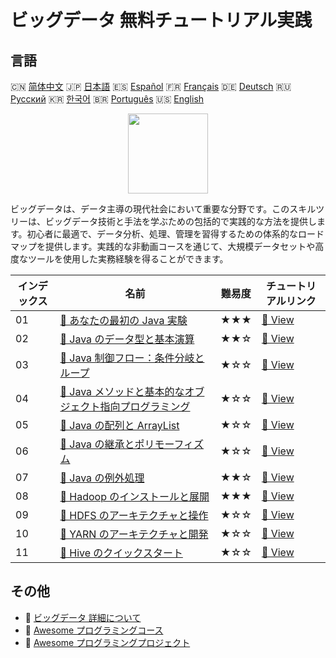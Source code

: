 # ビッグデータ 無料チュートリアル実践

## 言語

🇨🇳 [简体中文](README_zh.md) 🇯🇵 [日本語](README_ja.md) 🇪🇸 [Español](README_es.md) 🇫🇷 [Français](README_fr.md) 🇩🇪 [Deutsch](README_de.md) 🇷🇺 [Русский](README_ru.md) 🇰🇷 [한국어](README_ko.md) 🇧🇷 [Português](README_pt.md) 🇺🇸 [English](README.md) 

<div align="center">
<img width="128px" src="https://file.labex.io/path/4y59cs2oEeJr.png">
</div>

ビッグデータは、データ主導の現代社会において重要な分野です。このスキルツリーは、ビッグデータ技術と手法を学ぶための包括的で実践的な方法を提供します。初心者に最適で、データ分析、処理、管理を習得するための体系的なロードマップを提供します。実践的な非動画コースを通じて、大規模データセットや高度なツールを使用した実務経験を得ることができます。

|   インデックス | 名前                                                                                                                                                     | 難易度   | チュートリアルリンク                                                                                    |
|----------------|----------------------------------------------------------------------------------------------------------------------------------------------------------|----------|---------------------------------------------------------------------------------------------------------|
|             01 | [📖 あなたの最初の Java 実験](https://labex.io/ja/tutorials/java-your-first-java-lab-411751)                                                             | ★★★      | [🔗 View](https://labex.io/ja/tutorials/java-your-first-java-lab-411751)                                |
|             02 | [📖 Java のデータ型と基本演算](https://labex.io/ja/tutorials/java-java-data-types-and-basic-operations-413744)                                           | ★★☆      | [🔗 View](https://labex.io/ja/tutorials/java-java-data-types-and-basic-operations-413744)               |
|             03 | [📖 Java 制御フロー：条件分岐とループ](https://labex.io/ja/tutorials/java-java-control-flow-conditionals-and-loops-413751)                               | ★☆☆      | [🔗 View](https://labex.io/ja/tutorials/java-java-control-flow-conditionals-and-loops-413751)           |
|             04 | [📖 Java メソッドと基本的なオブジェクト指向プログラミング](https://labex.io/ja/tutorials/java-java-methods-and-basic-object-oriented-programming-413809) | ★☆☆      | [🔗 View](https://labex.io/ja/tutorials/java-java-methods-and-basic-object-oriented-programming-413809) |
|             05 | [📖 Java の配列と ArrayList](https://labex.io/ja/tutorials/java-java-arrays-and-arraylists-413820)                                                       | ★☆☆      | [🔗 View](https://labex.io/ja/tutorials/java-java-arrays-and-arraylists-413820)                         |
|             06 | [📖 Java の継承とポリモーフィズム](https://labex.io/ja/tutorials/java-java-inheritance-and-polymorphism-413825)                                          | ★☆☆      | [🔗 View](https://labex.io/ja/tutorials/java-java-inheritance-and-polymorphism-413825)                  |
|             07 | [📖 Java の例外処理](https://labex.io/ja/tutorials/java-java-exception-handling-413830)                                                                  | ★★☆      | [🔗 View](https://labex.io/ja/tutorials/java-java-exception-handling-413830)                            |
|             08 | [📖 Hadoop のインストールと展開](https://labex.io/ja/tutorials/linux-hadoop-installation-and-deployment-272321)                                          | ★★★      | [🔗 View](https://labex.io/ja/tutorials/linux-hadoop-installation-and-deployment-272321)                |
|             09 | [📖 HDFS のアーキテクチャと操作](https://labex.io/ja/tutorials/hadoop-architecture-and-operations-of-hdfs-272320)                                        | ★☆☆      | [🔗 View](https://labex.io/ja/tutorials/hadoop-architecture-and-operations-of-hdfs-272320)              |
|             10 | [📖 YARN のアーキテクチャと開発](https://labex.io/ja/tutorials/linux-yarn-architecture-and-development-272324)                                           | ★☆☆      | [🔗 View](https://labex.io/ja/tutorials/linux-yarn-architecture-and-development-272324)                 |
|             11 | [📖 Hive のクイックスタート](https://labex.io/ja/tutorials/linux-quick-start-to-hive-272323)                                                             | ★☆☆      | [🔗 View](https://labex.io/ja/tutorials/linux-quick-start-to-hive-272323)                               |

## その他

- 🔗 [ビッグデータ 詳細について](https://labex.io/ja/skilltrees/bigdata)
- 🔗 [Awesome プログラミングコース](https://github.com/labex-labs/awesome-programming-courses)
- 🔗 [Awesome プログラミングプロジェクト](https://github.com/labex-labs/awesome-programming-projects)

